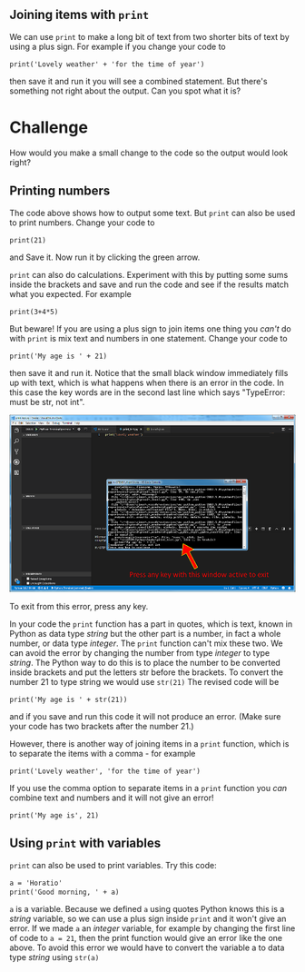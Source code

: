 Joining items with `print`
--------------------------
We can use `print` to make a long bit of text from two shorter bits of text by using a plus sign. For example if you change your code to
```
print('Lovely weather' + 'for the time of year')
```
then save it and run it you will see a combined statement. But there's something not right about the output. Can you spot what it is? 

Challenge
=========
How would you make a small change to the code so the output would look right?

Printing numbers
----------------
The code above shows how to output some text. But `print` can also be used to print numbers. Change your code to
```
print(21)
```
and Save it. Now run it by clicking the green arrow. 

`print` can also do calculations. Experiment with this by putting some sums inside the brackets and save and run the code and see if the results match what you expected. For example
```
print(3+4*5)
```
But beware! If you are using a plus sign to join items one thing you 
*can't* do with `print` is mix text and numbers in one statement. Change your code to
```
print('My age is ' + 21)
```
then save it and run it. Notice that the small black window immediately fills up with text, which is what happens when there is an error in the code. In this case the key words are in the second last line which says "TypeError: must be str, not int".

![alt text](TypeError.png "Type Error")

To exit from this error, press any key.

In your code the `print` function has a part in quotes, which is text, known in Python as data type *string* but the other part is a number, in fact a whole number, or data type *integer*. The `print` function can't mix these two. We can avoid the error by changing the number from type *integer* to type *string*. The Python way to do this is to place the number to be converted inside brackets and put the letters str before the brackets. To convert the number 21 to type string we would use `str(21)` The revised code will be
```
print('My age is ' + str(21))
```
and if you save and run this code it will not produce an error. (Make sure your code has two brackets after the number 21.)

However, there is another way of joining items in a `print` function, which is to separate the items with a comma - for example 
```
print('Lovely weather', 'for the time of year')
```
If you use the comma option to separate items in a `print` function you *can* combine text and numbers and it will not give an error!
```
print('My age is', 21)
```

Using `print` with variables
----------------------------
`print` can also be used to print variables. Try this code:
```
a = 'Horatio'
print('Good morning, ' + a)
```
`a` is a variable. Because we defined `a` using quotes Python knows this is a *string* variable, so we can use a plus sign inside `print` and it won't give an error. If we made `a` an *integer* variable, for example by changing the first line of code to `a = 21`, then the print function would give an error like the one above. To avoid this error we would have to convert the variable a to data type *string* using `str(a)`


